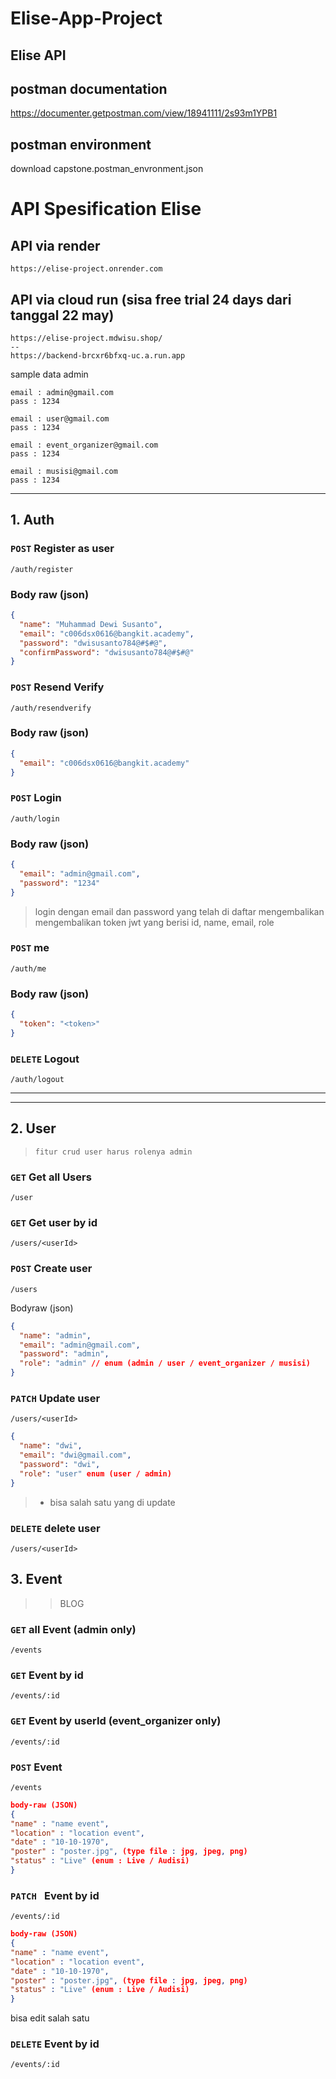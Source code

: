# Elise-App-Project

## Elise API

## postman documentation

https://documenter.getpostman.com/view/18941111/2s93m1YPB1

## postman environment

download capstone.postman_envronment.json

# API Spesification Elise

## API via render

```
https://elise-project.onrender.com
```

## API via cloud run (sisa free trial 24 days dari tanggal 22 may)

```
https://elise-project.mdwisu.shop/
--
https://backend-brcxr6bfxq-uc.a.run.app
```

sample data admin

```
email : admin@gmail.com
pass : 1234
```

```
email : user@gmail.com
pass : 1234
```

```
email : event_organizer@gmail.com
pass : 1234
```

```
email : musisi@gmail.com
pass : 1234
```

---

## 1. Auth

### `POST` Register as user

```
/auth/register
```

### Body raw (json)

```json
{
  "name": "Muhammad Dewi Susanto",
  "email": "c006dsx0616@bangkit.academy",
  "password": "dwisusanto784@#$#@",
  "confirmPassword": "dwisusanto784@#$#@"
}
```

### `POST` Resend Verify

```
/auth/resendverify
```

### Body raw (json)

```json
{
  "email": "c006dsx0616@bangkit.academy"
}
```

### `POST` Login

```
/auth/login
```

### Body raw (json)

```json
{
  "email": "admin@gmail.com",
  "password": "1234"
}
```

> login dengan email dan password yang telah di daftar mengembalikan mengembalikan token jwt yang berisi id, name, email, role

### `POST` me

```
/auth/me
```

### Body raw (json)

```json
{
  "token": "<token>"
}
```

### `DELETE` Logout

```
/auth/logout
```

---

---

## 2. User

> `fitur crud user harus rolenya admin`

### `GET` Get all Users

```
/user
```

### `GET` Get user by id

```
/users/<userId>
```

### `POST` Create user

```
/users
```

Bodyraw (json)

```json
{
  "name": "admin",
  "email": "admin@gmail.com",
  "password": "admin",
  "role": "admin" // enum (admin / user / event_organizer / musisi)
}
```

### `PATCH` Update user

```
/users/<userId>
```

```json
{
  "name": "dwi",
  "email": "dwi@gmail.com",
  "password": "dwi",
  "role": "user" enum (user / admin)
}
```

> - bisa salah satu yang di update

### `DELETE` delete user

```
/users/<userId>
```

## 3. Event

> > BLOG

### `GET` all Event (admin only)

```
/events
```

### `GET` Event by id

```
/events/:id
```

### `GET` Event by userId (event_organizer only)

```
/events/:id
```

### `POST` Event

```
/events
```

```JSON
body-raw (JSON)
{
"name" : "name event",
"location" : "location event",
"date" : "10-10-1970",
"poster" : "poster.jpg", (type file : jpg, jpeg, png)
"status" : "Live" (enum : Live / Audisi)
}
```

### `PATCH ` Event by id

```
/events/:id
```

```JSON
body-raw (JSON)
{
"name" : "name event",
"location" : "location event",
"date" : "10-10-1970",
"poster" : "poster.jpg", (type file : jpg, jpeg, png)
"status" : "Live" (enum : Live / Audisi)
}
```

bisa edit salah satu

### `DELETE` Event by id

```
/events/:id
```
